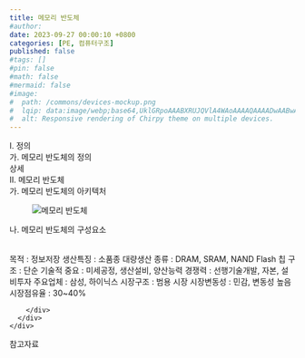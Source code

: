 ```yaml
---
title: 메모리 반도체
#author: 
date: 2023-09-27 00:00:10 +0800
categories: [PE, 컴퓨터구조]
published: false
#tags: []
#pin: false
#math: false
#mermaid: false
#image:
#  path: /commons/devices-mockup.png
#  lqip: data:image/webp;base64,UklGRpoAAABXRUJQVlA4WAoAAAAQAAAADwAABwAAQUxQSDIAAAARL0AmbZurmr57yyIiqE8oiG0bejIYEQTgqiDA9vqnsUSI6H+oAERp2HZ65qP/VIAWAFZQOCBCAAAA8AEAnQEqEAAIAAVAfCWkAALp8sF8rgRgAP7o9FDvMCkMde9PK7euH5M1m6VWoDXf2FkP3BqV0ZYbO6NA/VFIAAAA
#  alt: Responsive rendering of Chirpy theme on multiple devices.
---
```


<div class="post-wrap">
  <div class="para">
    <div class="para-title">
      I. 정의
    </div>
    <div class="para-cntnt">
      <div class="para">
        <div class="para-title">
          가. 메모리 반도체의 정의
        </div>
        <div class="para-cntnt">
          상세
        </div>
      </div>
    </div>
  </div>
  
  <div class="para">
    <div class="para-title">
      II. 메모리 반도체
    </div>
    <div class="para-cntnt">
      <div class="para">
        <div class="para-title">
          가. 메모리 반도체의 아키텍처
        </div>
        <div class="para-cntnt">
          <figure class="post-figure">
            <img src="/assets/img/posts/메모리-반도체.png" alt="메모리 반도체">
<!--            <figcaption>Source: Unveiling the Metaverse: Exploring Emerging Trends, Multifaceted Perspectives, and Future Challenges</figcaption>-->
          </figure>
        </div>
      </div>
      <div class="para">
        <div class="para-title">
          나. 메모리 반도체의 구성요소
        </div>
        <div class="para-cntnt">
          <table class="post-table">
          </table>
            목적 : 정보저장
  생산특징 : 소품종 대량생산
  종류 : DRAM, SRAM, NAND Flash 
  칩 구조 : 단순
  기술적 중요 : 미세공정, 생산설비, 양산능력
  경쟁력 : 선행기술개발, 자본, 설비투자
  주요업체 : 삼성, 하이닉스
  시장구조 : 범용 시장
  시장변동성 : 민감, 변동성 높음
  시장점유율 : 30~40%

        </div>
      </div>
    </div>
  </div>

  <div class="refr-wrap">
    <div class="refr-title">
        참고자료
    </div>
    <ol class="refr-list">
    <!--    <li>(나현식, 최대선) <a target="_blank" href="https://scienceon.kisti.re.kr/commons/util/originalView.do?cn=JAKO202225948430499&oCn=JAKO202225948430499&dbt=JAKO&journal=NJOU00291864">메타버스 보안 위협 요소 및 대응 방안 검토</a></li>-->
    <!--    <li>(M. Uddin, S. Manickam, H. Ullah, M. Obaidat and A. Dandoush) <a target="_blank" href="https://ieeexplore.ieee.org/abstract/document/10138386">Unveiling the Metaverse: Exploring Emerging Trends, Multifaceted Perspectives, and Future Challenges</a></li>-->
    </ol>
  </div>
</div>
